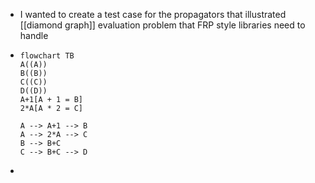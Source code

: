 - I wanted to create a test case for the propagators that illustrated [[diamond graph]] evaluation problem that FRP style libraries need to handle
- ```mermaid
  flowchart TB
  A((A))
  B((B))
  C((C))
  D((D))
  A+1[A + 1 = B]
  2*A[A * 2 = C]
  
  A --> A+1 --> B
  A --> 2*A --> C
  B --> B+C
  C --> B+C --> D
  ```
-